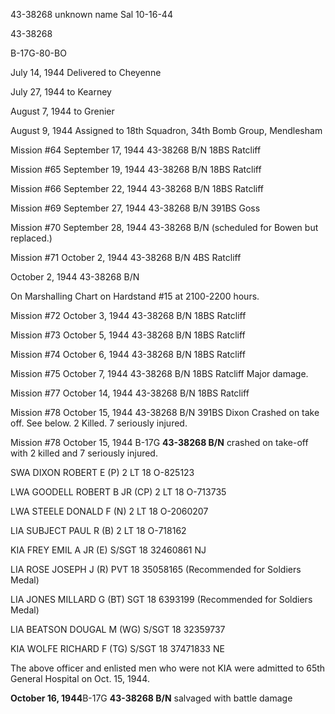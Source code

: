 





43-38268 unknown name Sal 10-16-44






 




43-38268

B-17G-80-BO

July 14, 1944 Delivered to Cheyenne

July 27, 1944 to Kearney

August 7, 1944 to Grenier

August 9, 1944 Assigned to 18th Squadron, 34th
Bomb Group, Mendlesham

Mission #64 September 17, 1944 43-38268 B/N 18BS Ratcliff

Mission #65 September 19, 1944 43-38268 B/N 18BS Ratcliff

Mission #66 September 22, 1944 43-38268 B/N 18BS Ratcliff

Mission #69 September 27, 1944 43-38268 B/N 391BS Goss

Mission #70 September 28, 1944 43-38268 B/N (scheduled for
Bowen but replaced.)

Mission #71 October 2, 1944 43-38268 B/N 4BS Ratcliff

  October 2, 1944 43-38268 B/N

On Marshalling Chart on Hardstand #15 at 2100-2200 hours.

Mission #72 October 3, 1944 43-38268 B/N 18BS Ratcliff

Mission #73 October 5, 1944 43-38268 B/N 18BS Ratcliff

Mission #74 October 6, 1944 43-38268 B/N 18BS Ratcliff

Mission #75 October 7, 1944 43-38268 B/N 18BS
Ratcliff
Major damage.

Mission #77 October 14, 1944 43-38268 B/N 18BS Ratcliff

Mission #78 October 15, 1944 43-38268 B/N 391BS
Dixon Crashed
on take off. See below. 2 Killed. 7 seriously injured.

Mission #78 October 15, 1944 B-17G **43-38268 B/N** crashed
on take-off with 2 killed and 7 seriously injured.

SWA DIXON ROBERT E
(P)
2 LT 18
O-825123

LWA GOODELL ROBERT B JR
(CP)
2 LT
18 O-713735

LWA STEELE DONALD F
(N)
2 LT
18 O-2060207

LIA SUBJECT PAUL R
(B)
2 LT
18 O-718162

KIA FREY EMIL A JR
(E)
S/SGT 18
32460861
NJ

LIA ROSE JOSEPH J
(R)
PVT
18
35058165
(Recommended for Soldiers Medal)

LIA JONES MILLARD G
(BT)
SGT 18
6393199
(Recommended for Soldiers Medal)

LIA BEATSON DOUGAL M
(WG)
S/SGT
18 32359737

KIA WOLFE RICHARD F
(TG)
S/SGT
18
37471833
NE

The above officer and enlisted men who were not KIA were
admitted to 65th General Hospital on Oct. 15, 1944\.

**October 16, 1944**B-17G
**43-38268 B/N** salvaged with battle damage




